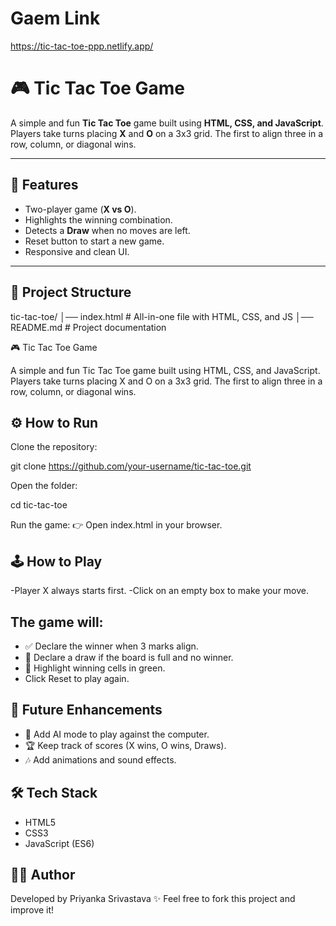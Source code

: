 # Gaem Link
https://tic-tac-toe-ppp.netlify.app/

# 🎮 Tic Tac Toe Game

A simple and fun **Tic Tac Toe** game built using **HTML, CSS, and JavaScript**.  
Players take turns placing **X** and **O** on a 3x3 grid. The first to align three in a row, column, or diagonal wins.  

---

## 🚀 Features
- Two-player game (**X vs O**).
- Highlights the winning combination.
- Detects a **Draw** when no moves are left.
- Reset button to start a new game.
- Responsive and clean UI.

---

## 📂 Project Structure
tic-tac-toe/
│── index.html # All-in-one file with HTML, CSS, and JS
│── README.md # Project documentation


🎮 Tic Tac Toe Game

A simple and fun Tic Tac Toe game built using HTML, CSS, and JavaScript.
Players take turns placing X and O on a 3x3 grid. The first to align three in a row, column, or diagonal wins.

## ⚙️ How to Run

Clone the repository:

git clone https://github.com/your-username/tic-tac-toe.git


Open the folder:

cd tic-tac-toe


Run the game:
👉 Open index.html in your browser.

## 🕹️ How to Play
-Player X always starts first.
-Click on an empty box to make your move.

## The game will:
- ✅ Declare the winner when 3 marks align.
- 🤝 Declare a draw if the board is full and no winner.
- 🌟 Highlight winning cells in green.
- Click Reset to play again.

## 📌 Future Enhancements
- 🤖 Add AI mode to play against the computer.
- 🏆 Keep track of scores (X wins, O wins, Draws).
- 🎶 Add animations and sound effects.

## 🛠️ Tech Stack
- HTML5
- CSS3
- JavaScript (ES6)

## 👩‍💻 Author
Developed by Priyanka Srivastava ✨
Feel free to fork this project and improve it!


